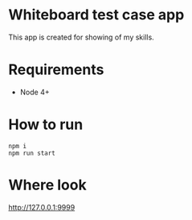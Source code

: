 # Whiteboard test case app

This app is created for showing of my skills.

# Requirements

- Node 4+

# How to run

    npm i
    npm run start

# Where look

http://127.0.0.1:9999